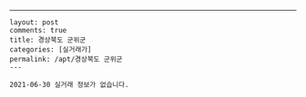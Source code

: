 ---
    layout: post
    comments: true
    title: 경상북도 군위군
    categories: [실거래가]
    permalink: /apt/경상북도 군위군
    ---

    2021-06-30 실거래 정보가 없습니다.

    